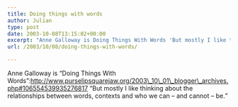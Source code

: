 ```yaml
---
title: Doing things with words
author: Julian
type: post
date: 2003-10-08T13:15:02+00:00
excerpt: "Anne Galloway is Doing Things With Words 'But mostly I like thinking about the relationships between words, contexts and who we can - and cannot - be.'"
url: /2003/10/08/doing-things-with-words/

---
```

Anne Galloway is &#8220;Doing Things With Words&#8221;:http://www.purselipsquarejaw.org/2003\_10\_01\_blogger\_archives.php#106554539935276817 <q>But mostly I like thinking about the relationships between words, contexts and who we can &#8211; and cannot &#8211; be.</q>